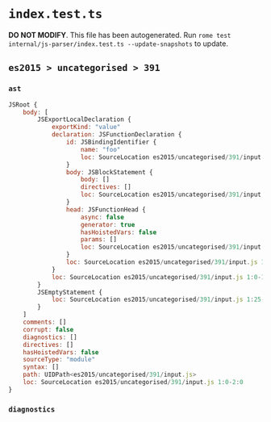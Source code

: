# `index.test.ts`

**DO NOT MODIFY**. This file has been autogenerated. Run `rome test internal/js-parser/index.test.ts --update-snapshots` to update.

## `es2015 > uncategorised > 391`

### `ast`

```javascript
JSRoot {
	body: [
		JSExportLocalDeclaration {
			exportKind: "value"
			declaration: JSFunctionDeclaration {
				id: JSBindingIdentifier {
					name: "foo"
					loc: SourceLocation es2015/uncategorised/391/input.js 1:17-1:20 (foo)
				}
				body: JSBlockStatement {
					body: []
					directives: []
					loc: SourceLocation es2015/uncategorised/391/input.js 1:23-1:25
				}
				head: JSFunctionHead {
					async: false
					generator: true
					hasHoistedVars: false
					params: []
					loc: SourceLocation es2015/uncategorised/391/input.js 1:20-1:22
				}
				loc: SourceLocation es2015/uncategorised/391/input.js 1:7-1:25
			}
			loc: SourceLocation es2015/uncategorised/391/input.js 1:0-1:25
		}
		JSEmptyStatement {
			loc: SourceLocation es2015/uncategorised/391/input.js 1:25-1:26
		}
	]
	comments: []
	corrupt: false
	diagnostics: []
	directives: []
	hasHoistedVars: false
	sourceType: "module"
	syntax: []
	path: UIDPath<es2015/uncategorised/391/input.js>
	loc: SourceLocation es2015/uncategorised/391/input.js 1:0-2:0
}
```

### `diagnostics`

```

```
